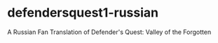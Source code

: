 defendersquest1-russian
=======================

A Russian Fan Translation of Defender's Quest: Valley of the Forgotten
